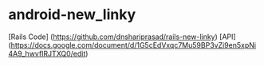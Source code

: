 # android-new_linky

[Rails Code] (https://github.com/dnshariprasad/rails-new-linky)
[API] (https://docs.google.com/document/d/1G5cEdVxqc7Mu59BP3vZi9en5xpNi4A9_hwvfIRJTXQ0/edit)
